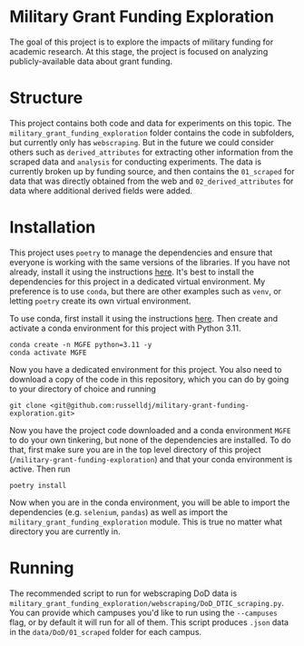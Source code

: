 # Military Grant Funding Exploration
The goal of this project is to explore the impacts of military funding for academic research. At this stage, the project is focused on analyzing publicly-available data about grant funding.

# Structure
This project contains both code and data for experiments on this topic. The `military_grant_funding_exploration` folder contains the code in subfolders, but currently only has `webscraping`. But in the future we could consider others such as `derived_attributes` for extracting other information from the scraped data and `analysis` for conducting experiments. The data is currently broken up by funding source, and then contains the `01_scraped` for data that was directly obtained from the web and `02_derived_attributes` for data where additional derived fields were added.

# Installation
This project uses `poetry` to manage the dependencies and ensure that everyone is working with the same versions of the libraries. If you have not already, install it using the instructions [here](https://python-poetry.org/docs/#installation). It's best to install the dependencies for this project in a dedicated virtual environment. My preference is to use `conda`, but there are other examples such as `venv`, or letting `poetry` create its own virtual environment.

To use conda, first install it using the instructions [here](https://docs.anaconda.com/free/anaconda/install/). Then create and activate a conda environment for this project with Python 3.11.
```
conda create -n MGFE python=3.11 -y
conda activate MGFE
```

Now you have a dedicated environment for this project. You also need to download a copy of the code in this repository, which you can do by going to your directory of choice and running 
```
git clone <git@github.com:russelldj/military-grant-funding-exploration.git>
```
 Now you have the project code downloaded and a conda environment `MGFE` to do your own tinkering, but none of the dependencies are installed. To do that, first make sure you are in the top level directory of this project (`/military-grant-funding-exploration`) and that your conda environment is active. Then run
```
poetry install
```
Now when you are in the conda environment, you will be able to import the dependencies (e.g. `selenium`, `pandas`) as well as import the `military_grant_funding_exploration` module. This is true no matter what directory you are currently in.

# Running
The recommended script to run for webscraping DoD data is `military_grant_funding_exploration/webscraping/DoD_DTIC_scraping.py`. You can provide which campuses you'd like to run using the `--campuses` flag, or by default it will run for all of them. This script produces `.json` data in the `data/DoD/01_scraped` folder for each campus.
